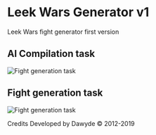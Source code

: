 # Leek Wars Generator v1
Leek Wars fight generator first version

## AI Compilation task

![Fight generation task](https://github.com/leek-wars/leek-wars-generator-v1/blob/master/doc/compilation_task.svg)

## Fight generation task

![Fight generation task](https://github.com/leek-wars/leek-wars-generator-v1/blob/master/doc/fight_task.svg)

Credits
Developed by Dawyde © 2012-2019
